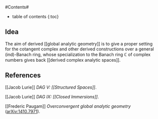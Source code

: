 #Contents#
* table of contents
{:toc}

## Idea

The aim of derived [[global analytic geometry]] is to give a proper setting for the cotangent complex and other derived constructions over a general (ind)-Banach ring, whose specialization to the Banach ring $\mathbb{C}$ of complex numbers gives back [[derived complex analytic spaces]].

## References

[[Jacob Lurie]] _DAG V: [[Structured Spaces]]_.

[[Jacob Lurie]] _DAG IX: [[Closed Immersions]]_.

[[Frederic Paugam]] _Overconvergent global analytic geometry_ ([arXiv:1410.7971](http://arxiv.org/abs/1410.7971)).

